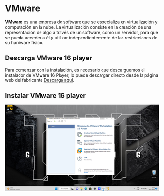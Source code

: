 # VMware

**VMware** es una empresa de software que se especializa en virtualización y computación en la nube. La virtualización consiste en la creación de una representación de algo a través de un software, como un servidor, para que se pueda acceder a él y utilizar independientemente de las restricciones de su hardware físico.

## Descarga VMware 16 player

Para comenzar con la instalación, es necesario que descarguemos el instalador de VMware 16 Player, lo puede descargar directo desde la página web del fabricante [Descarga aquí](https://www.vmware.com/go/getplayer-linux).

## Instalar VMware 16 player

![alt text](https://github.com/fpardot/Kali/blob/161407f4d4992be149e482badefbb8530a0b9f01/img/5.png)
